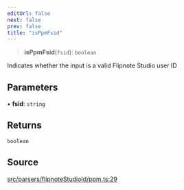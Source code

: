 ```yaml
---
editUrl: false
next: false
prev: false
title: "isPpmFsid"
---
```


> **isPpmFsid**(`fsid`): `boolean`

Indicates whether the input is a valid Flipnote Studio user ID

## Parameters

• **fsid**: `string`

## Returns

`boolean`

## Source

[src/parsers/flipnoteStudioId/ppm.ts:29](https://github.com/jaames/flipnote.js/blob/afe27e228e29d19d2dff33dfb324ba35dc913507/src/parsers/flipnoteStudioId/ppm.ts#L29)
